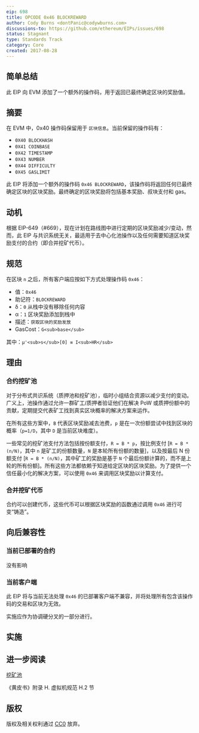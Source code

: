 ```yaml
---
eip: 698
title: OPCODE 0x46 BLOCKREWARD
author: Cody Burns <dontPanic@codywburns.com>
discussions-to: https://github.com/ethereum/EIPs/issues/698
status: Stagnant
type: Standards Track
category: Core
created: 2017-08-28
---
```


## 简单总结

此 EIP 向 EVM 添加了一个额外的操作码，用于返回已最终确定区块的奖励值。

## 摘要

在 EVM 中，0x40 操作码保留用于 `区块信息`。当前保留的操作码有：
* `0X40 BLOCKHASH`
* `0X41 COINBASE`
* `0X42 TIMESTAMP`
* `0X43 NUMBER`
* `0X44 DIFFICULTY`
* `0X45 GASLIMIT`

此 EIP 将添加一个额外的操作码 `0x46 BLOCKREWARD`，该操作码将返回任何已最终确定区块的区块奖励。最终确定的区块奖励将包括基本奖励、叔块支付和 gas。

## 动机

根据 EIP-649（#669），现在计划在路线图中进行定期的区块奖励减少/变动，然而，此 EIP 与共识系统无关，最适用于去中心化池操作以及任何需要知道区块奖励支付的合约（即合并挖矿代币）。

## 规范

在区块 `n` 之后，所有客户端应按如下方式处理操作码 `0x46`：

* 值：`0x46`
* 助记符：`BLOCKREWARD`
* δ：`0` 从栈中没有移除任何内容
* α：`1` 区块奖励添加到栈中
* 描述：`获取区块的奖励发放`
* GasCost：`G<sub>base</sub>`

其中：`µ'<sub>s</sub>[0] ≡ I<sub>HR</sub>`

## 理由

### 合约挖矿池

对于分布式共识系统（质押池和挖矿池），临时小组结合资源以减少支付的变动。广义上，池操作通过允许一群矿工/质押者验证他们在解决 PoW 或质押份额中的贡献，定期提交代表矿工找到真实区块概率的解决方案来运作。

在所有这些方案中，`B` 代表区块奖励减去池费，`p` 是在一次份额尝试中找到区块的概率（`p=1/D`，其中 `D` 是当前区块难度）。

一些常见的挖矿池支付方法包括按份额支付，`R = B * p`，按比例支付 [`R = B * (n/N)`，其中 `n` 是矿工的份额数量，`N` 是本轮所有份额的数量]，以及按最后 N 份额支付 [`R = B * (n/N)`，其中矿工的奖励是基于 `N` 个最后份额计算的，而不是上轮的所有份额]。所有这些方法都依赖于知道给定区块的区块奖励。为了提供一个信任最小化的解决方案，可以使用 `0x46` 来调用区块奖励以计算支付。

### 合并挖矿代币

合约可以创建代币，这些代币可以根据区块奖励的函数通过调用 `0x46` 进行可变“铸造”。

## 向后兼容性

### 当前已部署的合约

没有影响

### 当前客户端

此 EIP 将与当前无法处理 `0x46` 的已部署客户端不兼容，并将处理所有包含该操作码的交易和区块为无效。

实施应作为协调硬分叉的一部分进行。

## 实施

## 进一步阅读

[挖矿池](https://en.wikipedia.org/wiki/Mining_pool)

《黄皮书》附录 H. 虚拟机规范 H.2 节

## 版权

版权及相关权利通过 [CC0](../LICENSE.md) 放弃。